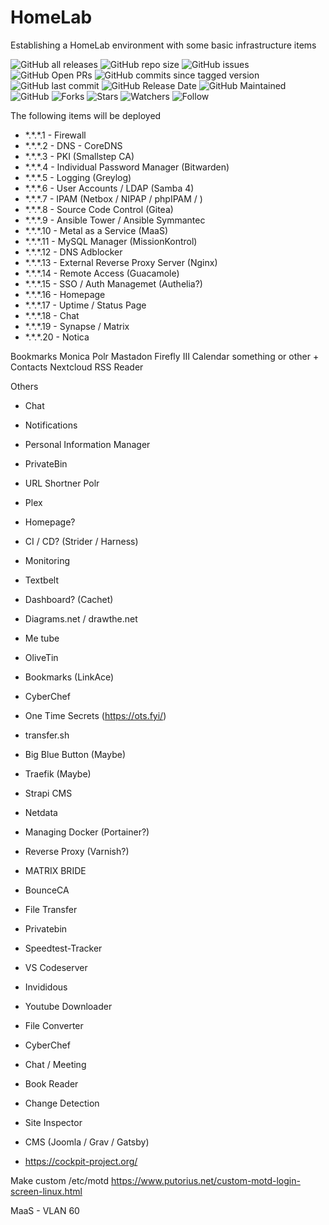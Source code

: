 # HomeLab
Establishing a HomeLab environment with some basic infrastructure items

![GitHub all releases](https://img.shields.io/github/downloads-pre/irontooch/HomeLab/total)
![GitHub repo size](https://img.shields.io/github/repo-size/IronTooch/HomeLab)
![GitHub issues](https://img.shields.io/github/issues-raw/Irontooch/HomeLab)
![GitHub Open PRs](https://badgen.net/github/open-prs/Irontooch/HomeLab)
![GitHub commits since tagged version](https://img.shields.io/github/commits-since/IronTooch/HomeLab/v0.1.0?label=commits)
![GitHub last commit](https://img.shields.io/github/last-commit/IronTooch/HomeLab)
![GitHub Release Date](https://img.shields.io/github/release-date-pre/Irontooch/HomeLab)
![GitHub Maintained](https://img.shields.io/maintenance/yes/2022)
![GitHub](https://img.shields.io/github/license/IronTooch/HomeLab)
![Forks](https://img.shields.io/github/forks/Irontooch/HomeLab.svg)
![Stars](https://img.shields.io/github/stars/Irontooch/HomeLab.svg)
![Watchers](https://img.shields.io/github/watchers/Irontooch/HomeLab.svg)
![Follow](https://img.shields.io/github/followers/IronTooch.svg?style=social&label=Follow&maxAge=2592000)


The following items will be deployed

- \*.\*.\*.1   - Firewall
- \*.\*.\*.2   - DNS - CoreDNS
- \*.\*.\*.3   - PKI (Smallstep CA)
- \*.\*.\*.4   - Individual Password Manager (Bitwarden)
- \*.\*.\*.5   - Logging (Greylog)
- \*.\*.\*.6   - User Accounts / LDAP (Samba 4)
- \*.\*.\*.7   - IPAM (Netbox / NIPAP / phpIPAM / )
- \*.\*.\*.8   - Source Code Control (Gitea)
- \*.\*.\*.9   - Ansible Tower / Ansible Symmantec
- \*.\*.\*.10  - Metal as a Service (MaaS)
- \*.\*.\*.11  - MySQL Manager (MissionKontrol)
- \*.\*.\*.12  - DNS Adblocker
- \*.\*.\*.13  - External Reverse Proxy Server (Nginx)
- \*.\*.\*.14  - Remote Access (Guacamole)
- \*.\*.\*.15  - SSO / Auth Managemet (Authelia?)
- \*.\*.\*.16  - Homepage
- \*.\*.\*.17  - Uptime / Status Page
- \*.\*.\*.18  - Chat
- \*.\*.\*.19  - Synapse / Matrix
- \*.\*.\*.20  - Notica

Bookmarks
Monica
Polr
Mastadon
Firefly III
Calendar something or other + Contacts
Nextcloud
RSS Reader


Others
- Chat
- Notifications
- Personal Information Manager
- PrivateBin
- URL Shortner Polr
- Plex
- Homepage?
- CI / CD? (Strider / Harness)
- Monitoring
- Textbelt
- Dashboard? (Cachet)
- Diagrams.net  / drawthe.net
- Me tube
- OliveTin

- Bookmarks (LinkAce)
- CyberChef
- One Time Secrets (https://ots.fyi/)
- transfer.sh
- Big Blue Button (Maybe)
- Traefik (Maybe)
- Strapi CMS
- Netdata
- Managing Docker (Portainer?)
- Reverse Proxy (Varnish?)
- MATRIX BRIDE
- BounceCA

- File Transfer
- Privatebin
- Speedtest-Tracker
- VS Codeserver
- Invididous
- Youtube Downloader
- File Converter
- CyberChef
- Chat / Meeting
- Book Reader
- Change Detection
- Site Inspector

- CMS (Joomla / Grav / Gatsby)


- https://cockpit-project.org/

Make custom /etc/motd
https://www.putorius.net/custom-motd-login-screen-linux.html

MaaS - VLAN 60

